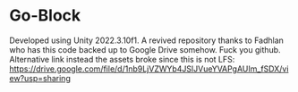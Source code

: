 # Go-Block

Developed using Unity 2022.3.10f1. A revived repository thanks to Fadhlan who has this code backed up to Google Drive somehow. Fuck you github. Alternative link instead the assets broke since this is not LFS: https://drive.google.com/file/d/1nb9LjVZWYb4JSlJVueYVAPgAUIm_fSDX/view?usp=sharing